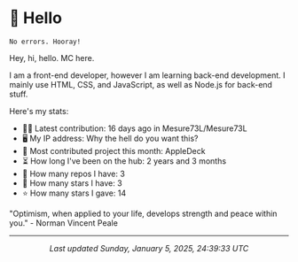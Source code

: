 # 👋 Hello

```
No errors. Hooray!
```

Hey, hi, hello. MC here.

I am a front-end developer, however I am learning back-end development. I mainly use HTML, CSS, and JavaScript, as well as Node.js for back-end stuff.

Here's my stats:

- 🧑‍💻 Latest contribution: 16 days ago in Mesure73L&#x2F;Mesure73L
- 🖥 My IP address: Why the hell do you want this?
- 🤝 Most contributed project this month: AppleDeck
- ⏳ How long I've been on the hub: 2 years and 3 months
- 📰 How many repos I have: 3
- 🌟 How many stars I have: 3
- ⭐ How many stars I gave: 14

"Optimism, when applied to your life, develops strength and peace within you."
 \- Norman Vincent Peale

---

<p align="center"><i>Last updated Sunday, January 5, 2025, 24:39:33 UTC</i></p>
